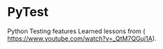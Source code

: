 # PyTest
Python Testing features
Learned lessons from ( https://www.youtube.com/watch?v=_QtM7QGuj1A).
